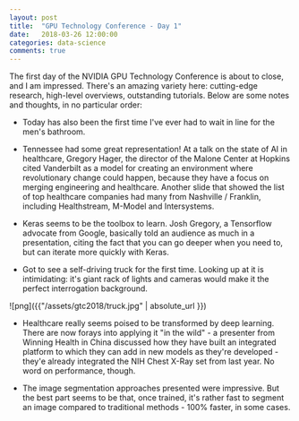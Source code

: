 ```yaml
---
layout: post
title:  "GPU Technology Conference - Day 1"
date:   2018-03-26 12:00:00
categories: data-science
comments: true
---
```


The first day of the NVIDIA GPU Technology Conference is about to close, and I am impressed. There's an amazing variety here: cutting-edge research, high-level overviews, outstanding tutorials. Below are some notes and thoughts, in no particular order:

- Today has also been the first time I've ever had to wait in line for the men's bathroom. 

- Tennessee had some great representation! At a talk on the state of AI in healthcare, Gregory Hager, the director of the Malone Center at Hopkins cited Vanderbilt as a model for creating an environment where revolutionary change could happen, because they have a focus on merging engineering and healthcare. Another slide that showed the list of top healthcare companies had many from Nashville / Franklin, including Healthstream, M-Model and Intersystems.

- Keras seems to be the toolbox to learn. Josh Gregory, a Tensorflow advocate from Google, basically told an audience as much in a presentation, citing the fact that you can go deeper when you need to, but can iterate more quickly with Keras. 

- Got to see a self-driving truck for the first time. Looking up at it is intimidating: it's giant rack of lights and cameras would make it the perfect interrogation background. 

![png]({{"/assets/gtc2018/truck.jpg" | absolute_url }})

- Healthcare really seems poised to be transformed by deep learning. There are now forays into applying it "in the wild" - a presenter from Winning Health in China discussed how they have built an integrated platform to which they can add in new models as they're developed - they'e already integrated the NIH Chest X-Ray set from last year. No word on performance, though. 

- The image segmentation approaches presented were impressive. But the best part seems to be that, once trained, it's rather fast to segment an image compared to traditional methods - 100% faster, in some cases. 
